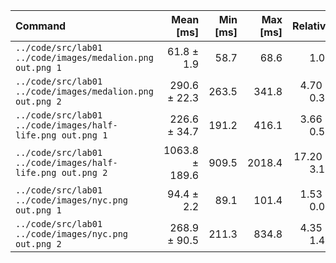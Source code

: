| Command | Mean [ms] | Min [ms] | Max [ms] | Relative |
|:---|---:|---:|---:|---:|
| `../code/src/lab01 ../code/images/medalion.png out.png 1` | 61.8 ± 1.9 | 58.7 | 68.6 | 1.00 |
| `../code/src/lab01 ../code/images/medalion.png out.png 2` | 290.6 ± 22.3 | 263.5 | 341.8 | 4.70 ± 0.39 |
| `../code/src/lab01 ../code/images/half-life.png out.png 1` | 226.6 ± 34.7 | 191.2 | 416.1 | 3.66 ± 0.57 |
| `../code/src/lab01 ../code/images/half-life.png out.png 2` | 1063.8 ± 189.6 | 909.5 | 2018.4 | 17.20 ± 3.11 |
| `../code/src/lab01 ../code/images/nyc.png out.png 1` | 94.4 ± 2.2 | 89.1 | 101.4 | 1.53 ± 0.06 |
| `../code/src/lab01 ../code/images/nyc.png out.png 2` | 268.9 ± 90.5 | 211.3 | 834.8 | 4.35 ± 1.47 |
